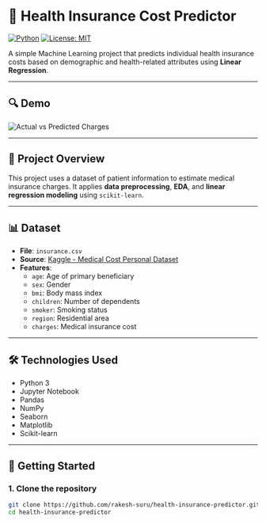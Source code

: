 # 🏥 Health Insurance Cost Predictor

[![Python](https://img.shields.io/badge/python-3.8%2B-brightgreen)](https://www.python.org/)
[![License: MIT](https://img.shields.io/badge/License-MIT-yellow.svg)](LICENSE)

A simple Machine Learning project that predicts individual health insurance costs based on demographic and health-related attributes using **Linear Regression**.

---

## 🔍 Demo

<!-- Replace the link below with your image after uploading -->
![Actual vs Predicted Charges](screenshots/predicted_vs_actual.png)

---

## 📌 Project Overview

This project uses a dataset of patient information to estimate medical insurance charges. It applies **data preprocessing**, **EDA**, and **linear regression modeling** using `scikit-learn`.

---

## 📊 Dataset

- **File**: `insurance.csv`
- **Source**: [Kaggle - Medical Cost Personal Dataset](https://www.kaggle.com/datasets/mirichoi0218/insurance)
- **Features**:
  - `age`: Age of primary beneficiary
  - `sex`: Gender
  - `bmi`: Body mass index
  - `children`: Number of dependents
  - `smoker`: Smoking status
  - `region`: Residential area
  - `charges`: Medical insurance cost

---


## 🛠️ Technologies Used

- Python 3
- Jupyter Notebook
- Pandas
- NumPy
- Seaborn
- Matplotlib
- Scikit-learn

---

## 🚀 Getting Started

### 1. Clone the repository

```bash
git clone https://github.com/rakesh-suru/health-insurance-predictor.git
cd health-insurance-predictor
